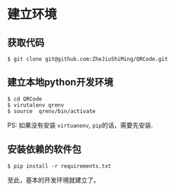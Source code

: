 # 建立环境

## 获取代码

```
$ git clone git@github.com:ZheJiuShiMing/QRCode.git
```

## 建立本地python开发环境

```
$ cd QRCode
$ virutalenv qrenv
$ source  qrenv/bin/activate
```

PS: 如果没有安装 `virtuanenv`, `pip`的话，需要先安装.

## 安装依赖的软件包

```
$ pip install -r requirements.txt
```

至此，基本的开发环境就建立了。



